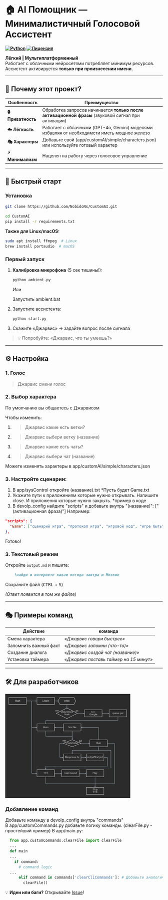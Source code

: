 # 🏠 AI Помощник — Минималистичный Голосовой Ассистент

**[![Python](https://img.shields.io/badge/Python-3.8+-blue?logo=python)](https://python.org)
[![Лицензия](https://img.shields.io/badge/License-GPL3-green)](LICENSE)**

**Лёгкий | Мультиплатформенный**  
Работает с облачными нейросетями потребляет минимум ресурсов. Ассистент активируется **только при произнесении имени**.

---

## 🌟 Почему этот проект?

| Особенность        | Преимущество                                                                                |
| ------------------ | ------------------------------------------------------------------------------------------- |
| **🔒 Приватность** | Обработка запросов начинается **только после активационной фразы** (звуковой сигнал при активации)        |
| **☁️ Лёгкость**    | Работает с облачными (GPT-4o, Gemini) моделями избавляя от необходимсти иметь мощное железо |
| **🎭 Характеры**   | Добавьте свой (app/customAI/simple/characters.json) или используйте готовый характер                 |
| **⚡ Минимализм**  | Нацелен на работу через голосовое управление                                                |

---

## 🚀 Быстрый старт

### Установка 

```bash
git clone https://github.com/NobidoNs/CustomAI.git
```
```bash
cd CustomAI
pip install -r requirements.txt
```

**Также для Linux/macOS:**

```bash
sudo apt install ffmpeg  # Linux
brew install portaudio  # macOS
```

### Первый запуск

1. **Калибровка микрофона** (5 сек тишины!):
   ```bash
   python ambient.py
   ```
   *Или*
     
   Запустить ambient.bat
3. Запустите ассистента:
   ```bash
   python start.py
   ```
4. Скажите «Джарвис» → задайте вопрос после сигнала

> 💡 Попробуйте: «Джарвис, что ты умеешь?»
---

## ⚙️ Настройка

### 1. Голос 

>Джарвис смени голос

### 2. Выбор характера

По умолчанию вы общаетесь с Джарвисом

Чтобы изменить:
1. >Джарвис какие есть ветки?
2. >Джарвис выбери ветку (название)
3. >Джарвис какие есть чаты?
4. >Джарвис выбери чат (название)

Можете изменять характеры в app/customAI/simple/characters.json

### 3. Настройте сценарии:
  1. В app/sysControl откройте (название).txt
  *Пусть будет Game.txt
  3. Укажите пути к приложениям которые нужно открывать. Напишите close. И приложения которые нужно закрыть.  *пример в коде
  4. В devolp_config найдите "scripts" и добавьте внутрь "(название)": ["(активационная фраза)"]
Например:

```json
"scripts": {
  "Game": ["сценарий игра", "протокол игра", "игровой код", "игре быть"]
},
```

Готово!

### 3. Текстовый режим

Откройте `output.md` и пишите:

```markdown
    !найди в интернете какая погода завтра в Москве
```

Сохраните файл (<kbd>CTRL</kbd> + <kbd>S</kbd>)

_(Ответ появится в том же файле)_

---

## 🎭 Примеры команд

| Действие        |         команда          |
| --------------- | ------------------------ | 
| Смена характера | _«Джарвис говори быстрее»_ | 
| Запомнить важный факт  | _«Джарвис запомни (что-то)»_  | 
| Создание диалога | _«Джарвис создай чат (название)»_ |
| Установка таймера | _«Джарвис поставь таймер на 15 минут»_ |

---


## 🛠️ Для разработчиков

<p>
  <img src="https://github.com/NobidoNs/CustomAI/blob/main/info/diagram.png" width="400" alt="Демо">
</p>

### Добавление команд

Добавьте команду в devolp_config внутрь "commands"  
В app/customCommands.py добавьте логику команды. (clearFile.py - простейший пример)
В app/main.py:
```python
  from app.customCommands.clearFile import clearFile
  ...
  def main
  ...
    if command:
      # command logic
  ...
      elif command in commands['clearCliCommands']: # Добавьте аналогично этому
        clearFile()
```

💡 **Идеи или баги?** Открывайте [Issue](https://github.com/NobidoNs/CustomAI/issues)!
